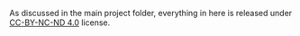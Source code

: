 As discussed in the main project folder, everything in here is released under 
[CC-BY-NC-ND 4.0](https://creativecommons.org/licenses/by-nc-nd/4.0/) license.